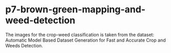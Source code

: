 # p7-brown-green-mapping-and-weed-detection

The images for the crop-weed classification is taken from the dataset: Automatic Model Based Dataset Generation for Fast and Accurate
Crop and Weeds Detection.
